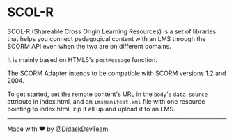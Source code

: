 SCOL-R
======

SCOL-R (Shareable Cross Origin Learning Resources) is a set of libraries that helps you connect pedagogical content with an LMS through the SCORM API even when the two are on different domains.

It is mainly based on HTML5's `postMessage` function.

The SCORM Adapter intends to be compatible with SCORM versions 1.2 and 2004.

To get started, set the remote content's URL in the `body`'s `data-source` attribute in index.html, and an `imsmanifest.xml` file with one resource pointing to index.html, zip it all up and upload it to an LMS.

---

Made with ❤️ by [@DidaskDevTeam](https://twitter.com/DidaskDevTeam)
